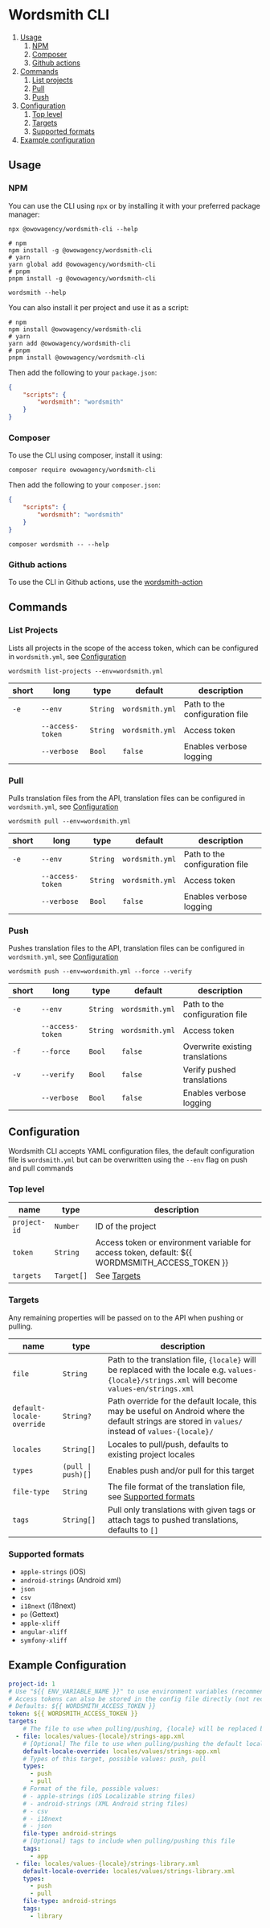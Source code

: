 # Wordsmith CLI

1. [Usage](#usage)
    1. [NPM](#npm)
    1. [Composer](#composer)
    1. [Github actions](#github-actions)
1. [Commands](#commands)
    1. [List projects](#list-projects)
    1. [Pull](#pull)
    1. [Push](#push)
1. [Configuration](#configuration)
    1. [Top level](#top-level)
    1. [Targets](#targets)
    1. [Supported formats](#supported-formats)
1. [Example configuration](#example-configuration)

## Usage

### NPM

You can use the CLI using `npx` or by installing it with your preferred package manager:

```shell
npx @owowagency/wordsmith-cli --help

# npm
npm install -g @owowagency/wordsmith-cli
# yarn
yarn global add @owowagency/wordsmith-cli
# pnpm
pnpm install -g @owowagency/wordsmith-cli

wordsmith --help
```

You can also install it per project and use it as a script:

```shell
# npm
npm install @owowagency/wordsmith-cli
# yarn
yarn add @owowagency/wordsmith-cli
# pnpm
pnpm install @owowagency/wordsmith-cli
```

Then add the following to your `package.json`:

```json
{
    "scripts": {
        "wordsmith": "wordsmith"
    }
}
```

### Composer

To use the CLI using composer, install it using:

```shell
composer require owowagency/wordsmith-cli
```

Then add the following to your `composer.json`:

```json
{
    "scripts": {
        "wordsmith": "wordsmith"
    }
}
```

```shell
composer wordsmith -- --help
```

### Github actions

To use the CLI in Github actions, use the
[wordsmith-action](https://github.com/owowagency/wordsmith-action)

## Commands

### List Projects

Lists all projects in the scope of the access token, which can be configured in `wordsmith.yml`, see [Configuration](#configuration)

```shell
wordsmith list-projects --env=wordsmith.yml
```

| short | long | type | default | description |
|---|---|---|---|---|
| `-e` | `--env` | `String` | `wordsmith.yml` | Path to the configuration file |
| | `--access-token` | `String` | `wordsmith.yml` | Access token |
| | `--verbose` | `Bool` | `false` | Enables verbose logging |

### Pull

Pulls translation files from the API, translation files can be configured in `wordsmith.yml`, see [Configuration](#configuration)

```shell
wordsmith pull --env=wordsmith.yml
```

| short | long | type | default | description |
|---|---|---|---|---|
| `-e` | `--env` | `String` | `wordsmith.yml` | Path to the configuration file |
| | `--access-token` | `String` | `wordsmith.yml` | Access token |
| | `--verbose` | `Bool` | `false` | Enables verbose logging |

### Push

Pushes translation files to the API, translation files can be configured in `wordsmith.yml`, see [Configuration](#configuration)

```shell
wordsmith push --env=wordsmith.yml --force --verify
```

| short | long | type | default | description |
|---|---|---|---|---|
| `-e` | `--env` | `String` | `wordsmith.yml` | Path to the configuration file |
| | `--access-token` | `String` | `wordsmith.yml` | Access token |
| `-f` | `--force` | `Bool` | `false` | Overwrite existing translations |
| `-v` | `--verify` | `Bool` | `false` | Verify pushed translations |
| | `--verbose` | `Bool` | `false` | Enables verbose logging |


## Configuration

Wordsmith CLI accepts YAML configuration files, the default configuration file is `wordsmith.yml` but can be overwritten using the `--env` flag on push and pull commands

### Top level

| name | type | description |
|---|---|---|
| `project-id` | `Number` | ID of the project |
| `token` | `String` | Access token or environment variable for access token, default: ${{ WORDMSMITH_ACCESS_TOKEN }} |
| `targets` | `Target[]` | See [Targets](#targets) |


### Targets

Any remaining properties will be passed on to the API when pushing or pulling.

| name | type | description |
|---|---|---|
| `file` | `String` | Path to the translation file, `{locale}` will be replaced with the locale e.g. `values-{locale}/strings.xml` will become `values-en/strings.xml` |
| `default-locale-override` | `String?` | Path override for the default locale, this may be useful on Android where the default strings are stored in `values/` instead of `values-{locale}/` |
| `locales` | `String[]` | Locales to pull/push, defaults to existing project locales |
| `types` | `(pull \| push)[]` | Enables push and/or pull for this target |
| `file-type` | `String` | The file format of the translation file, see [Supported formats](#supported-formats) |
| `tags` | `String[]` | Pull only translations with given tags or attach tags to pushed translations, defaults to `[]` |

### Supported formats

- `apple-strings` (iOS)
- `android-strings` (Android xml)
- `json`
- `csv`
- `i18next` (i18next)
- `po` (Gettext)
- `apple-xliff`
- `angular-xliff`
- `symfony-xliff`

## Example Configuration

```yml
project-id: 1
# Use "${{ ENV_VARIABLE_NAME }}" to use environment variables (recommended)
# Access tokens can also be stored in the config file directly (not recommended)
# Defaults: ${{ WORDSMITH_ACCESS_TOKEN }}
token: ${{ WORDSMITH_ACCESS_TOKEN }}
targets:
    # The file to use when pulling/pushing, {locale} will be replaced by the pulled/pushed locale, e.g. locales/values-en/strings-web.xml
  - file: locales/values-{locale}/strings-app.xml
    # [Optional] The file to use when pulling/pushing the default locale
    default-locale-override: locales/values/strings-app.xml
    # Types of this target, possible values: push, pull
    types:
      - push
      - pull
    # Format of the file, possible values:
    # - apple-strings (iOS Localizable string files)
    # - android-strings (XML Android string files)
    # - csv
    # - i18next
    # - json
    file-type: android-strings
    # [Optional] tags to include when pulling/pushing this file
    tags:
      - app
  - file: locales/values-{locale}/strings-library.xml
    default-locale-override: locales/values/strings-library.xml
    types:
      - push
      - pull
    file-type: android-strings
    tags:
      - library
```
